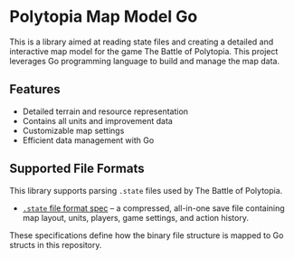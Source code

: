 # Polytopia Map Model Go

This is a library aimed at reading state files and creating a detailed and interactive map model for the game The Battle of Polytopia. This project leverages Go programming language to build and manage the map data.

## Features

- Detailed terrain and resource representation
- Contains all units and improvement data
- Customizable map settings
- Efficient data management with Go

## Supported File Formats

This library supports parsing `.state` files used by The Battle of Polytopia.

- [`.state` file format spec](docs/state_format.md) – a compressed, all-in-one save file containing map layout, units, players, game settings, and action history.

These specifications define how the binary file structure is mapped to Go structs in this repository.
